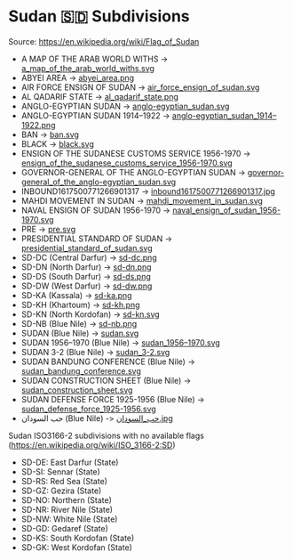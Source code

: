 # Sudan 🇸🇩 Subdivisions

Source: https://en.wikipedia.org/wiki/Flag_of_Sudan

* A MAP OF THE ARAB WORLD WITHS -> [a_map_of_the_arab_world_withs.svg](https://github.com/amckenna41/iso3166-flag-icons/blob/main/iso3166-2-icons/SD/a_map_of_the_arab_world_withs.svg)
* ABYEI AREA -> [abyei_area.png](https://github.com/amckenna41/iso3166-flag-icons/blob/main/iso3166-2-icons/SD/abyei_area.png)
* AIR FORCE ENSIGN OF SUDAN -> [air_force_ensign_of_sudan.svg](https://github.com/amckenna41/iso3166-flag-icons/blob/main/iso3166-2-icons/SD/air_force_ensign_of_sudan.svg)
* AL QADARIF STATE -> [al_qadarif_state.png](https://github.com/amckenna41/iso3166-flag-icons/blob/main/iso3166-2-icons/SD/al_qadarif_state.png)
* ANGLO-EGYPTIAN SUDAN -> [anglo-egyptian_sudan.svg](https://github.com/amckenna41/iso3166-flag-icons/blob/main/iso3166-2-icons/SD/anglo-egyptian_sudan.svg)
* ANGLO-EGYPTIAN SUDAN 1914–1922 -> [anglo-egyptian_sudan_1914–1922.png](https://github.com/amckenna41/iso3166-flag-icons/blob/main/iso3166-2-icons/SD/anglo-egyptian_sudan_1914–1922.png)
* BAN -> [ban.svg](https://github.com/amckenna41/iso3166-flag-icons/blob/main/iso3166-2-icons/SD/ban.svg)
* BLACK -> [black.svg](https://github.com/amckenna41/iso3166-flag-icons/blob/main/iso3166-2-icons/SD/black.svg)
* ENSIGN OF THE SUDANESE CUSTOMS SERVICE 1956-1970 -> [ensign_of_the_sudanese_customs_service_1956-1970.svg](https://github.com/amckenna41/iso3166-flag-icons/blob/main/iso3166-2-icons/SD/ensign_of_the_sudanese_customs_service_1956-1970.svg)
* GOVERNOR-GENERAL OF THE ANGLO-EGYPTIAN SUDAN -> [governor-general_of_the_anglo-egyptian_sudan.svg](https://github.com/amckenna41/iso3166-flag-icons/blob/main/iso3166-2-icons/SD/governor-general_of_the_anglo-egyptian_sudan.svg)
* INBOUND1617500771266901317 -> [inbound1617500771266901317.jpg](https://github.com/amckenna41/iso3166-flag-icons/blob/main/iso3166-2-icons/SD/inbound1617500771266901317.jpg)
* MAHDI MOVEMENT IN SUDAN -> [mahdi_movement_in_sudan.svg](https://github.com/amckenna41/iso3166-flag-icons/blob/main/iso3166-2-icons/SD/mahdi_movement_in_sudan.svg)
* NAVAL ENSIGN OF SUDAN 1956-1970 -> [naval_ensign_of_sudan_1956-1970.svg](https://github.com/amckenna41/iso3166-flag-icons/blob/main/iso3166-2-icons/SD/naval_ensign_of_sudan_1956-1970.svg)
* PRE -> [pre.svg](https://github.com/amckenna41/iso3166-flag-icons/blob/main/iso3166-2-icons/SD/pre.svg)
* PRESIDENTIAL STANDARD OF SUDAN -> [presidential_standard_of_sudan.svg](https://github.com/amckenna41/iso3166-flag-icons/blob/main/iso3166-2-icons/SD/presidential_standard_of_sudan.svg)
* SD-DC (Central Darfur) -> [sd-dc.png](https://github.com/amckenna41/iso3166-flag-icons/blob/main/iso3166-2-icons/SD/sd-dc.png)
* SD-DN (North Darfur) -> [sd-dn.png](https://github.com/amckenna41/iso3166-flag-icons/blob/main/iso3166-2-icons/SD/sd-dn.png)
* SD-DS (South Darfur) -> [sd-ds.png](https://github.com/amckenna41/iso3166-flag-icons/blob/main/iso3166-2-icons/SD/sd-ds.png)
* SD-DW (West Darfur) -> [sd-dw.png](https://github.com/amckenna41/iso3166-flag-icons/blob/main/iso3166-2-icons/SD/sd-dw.png)
* SD-KA (Kassala) -> [sd-ka.png](https://github.com/amckenna41/iso3166-flag-icons/blob/main/iso3166-2-icons/SD/sd-ka.png)
* SD-KH (Khartoum) -> [sd-kh.png](https://github.com/amckenna41/iso3166-flag-icons/blob/main/iso3166-2-icons/SD/sd-kh.png)
* SD-KN (North Kordofan) -> [sd-kn.svg](https://github.com/amckenna41/iso3166-flag-icons/blob/main/iso3166-2-icons/SD/sd-kn.svg)
* SD-NB (Blue Nile) -> [sd-nb.png](https://github.com/amckenna41/iso3166-flag-icons/blob/main/iso3166-2-icons/SD/sd-nb.png)
* SUDAN (Blue Nile) -> [sudan.svg](https://github.com/amckenna41/iso3166-flag-icons/blob/main/iso3166-2-icons/SD/sudan.svg)
* SUDAN 1956–1970 (Blue Nile) -> [sudan_1956–1970.svg](https://github.com/amckenna41/iso3166-flag-icons/blob/main/iso3166-2-icons/SD/sudan_1956–1970.svg)
* SUDAN 3-2 (Blue Nile) -> [sudan_3-2.svg](https://github.com/amckenna41/iso3166-flag-icons/blob/main/iso3166-2-icons/SD/sudan_3-2.svg)
* SUDAN BANDUNG CONFERENCE (Blue Nile) -> [sudan_bandung_conference.svg](https://github.com/amckenna41/iso3166-flag-icons/blob/main/iso3166-2-icons/SD/sudan_bandung_conference.svg)
* SUDAN CONSTRUCTION SHEET (Blue Nile) -> [sudan_construction_sheet.svg](https://github.com/amckenna41/iso3166-flag-icons/blob/main/iso3166-2-icons/SD/sudan_construction_sheet.svg)
* SUDAN DEFENSE FORCE 1925-1956 (Blue Nile) -> [sudan_defense_force_1925-1956.svg](https://github.com/amckenna41/iso3166-flag-icons/blob/main/iso3166-2-icons/SD/sudan_defense_force_1925-1956.svg)
* حب السودان (Blue Nile) -> [حب_السودان.jpg](https://github.com/amckenna41/iso3166-flag-icons/blob/main/iso3166-2-icons/SD/حب_السودان.jpg)

Sudan ISO3166-2 subdivisions with no available flags (https://en.wikipedia.org/wiki/ISO_3166-2:SD)

* SD-DE: East Darfur (State)
* SD-SI: Sennar (State)
* SD-RS: Red Sea (State)
* SD-GZ: Gezira (State)
* SD-NO: Northern (State)
* SD-NR: River Nile (State)
* SD-NW: White Nile (State)
* SD-GD: Gedaref (State)
* SD-KS: South Kordofan (State)
* SD-GK: West Kordofan (State)